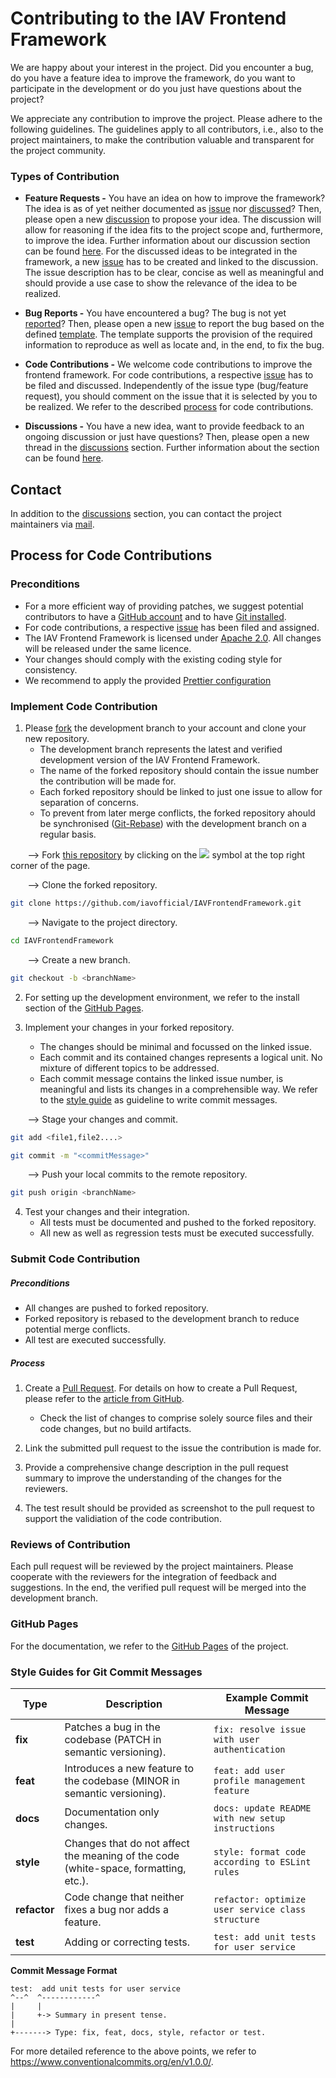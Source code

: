 # Contributing to the IAV Frontend Framework

We are happy about your interest in the project. Did you encounter a bug, do you have
a feature idea to improve the framework, do you want to participate in the development
or do you just have questions about the project?

We appreciate any contribution to improve the project. Please adhere to the following guidelines.
The guidelines apply to all contributors, i.e., also to the project maintainers, to make the
contribution valuable and transparent for the project community.

### Types of Contribution

- **Feature Requests -**
  You have an idea on how to improve the framework? The idea is as of yet neither documented
  as [issue](https://github.com/iavofficial/IAVFrontendFramework/issues)
  nor [discussed](https://github.com/iavofficial/IAVFrontendFramework/discussions)? Then, please open a
  new [discussion](https://github.com/iavofficial/IAVFrontendFramework/discussions)
  to propose your idea. The discussion will allow for reasoning if the idea fits to the project scope and, furthermore,
  to
  improve the idea. Further information about our discussion section can be
  found [here](https://github.com/iavofficial/IAVFrontendFramework/discussions/1). For the discussed ideas to be
  integrated in the framework, a new [issue](https://github.com/iavofficial/IAVFrontendFramework/issues)
  has to be created and linked to the discussion. The issue description has to be clear, concise as well as meaningful
  and
  should provide a use case to show the relevance of the idea to be realized.

- **Bug Reports -**
  You have encountered a bug? The bug is not yet [reported](https://github.com/iavofficial/IAVFrontendFramework/issues)?
  Then, please open a new [issue](https://github.com/iavofficial/IAVFrontendFramework/issues) to report the bug based
  on the defined [template](https://github.com/iavofficial/IAVFrontendFramework/issues/new/choose). The template
  supports the provision
  of the required information to reproduce as well as locate and, in the end, to fix the bug.

- **Code Contributions -**
  We welcome code contributions to improve the frontend framework. For code contributions, a respective
  [issue](https://github.com/iavofficial/IAVFrontendFramework/issues) has to be filed and discussed.
  Independently of the issue type (bug/feature request), you should comment on the issue that it is selected by you
  to be realized. We refer to the described [process](#process-for-code-contributions) for code contributions.

- **Discussions -**
  You have a new idea, want to provide feedback to an ongoing discussion or just have questions? Then, please open
  a new thread in the [discussions](https://github.com/iavofficial/IAVFrontendFramework/discussions) section. Further
  information about the section can be found [here](https://github.com/iavofficial/IAVFrontendFramework/discussions/1).

## Contact

In addition to the [discussions](https://github.com/iavofficial/IAVFrontendFramework/discussions) section,
you can contact the project maintainers via [mail](mailto:frontendframework@iav.de).

## Process for Code Contributions

### Preconditions

- For a more efficient way of providing patches, we suggest potential contributors to have
  a [GitHub account](https://github.com/signup/free) and to
  have [Git installed](https://help.github.com/articles/set-up-git/).
- For code contributions, a respective [issue](https://github.com/iavofficial/IAVFrontendFramework/issues) has been
  filed and assigned.
- The IAV Frontend Framework is licensed
  under [Apache 2.0](https://github.com/iavofficial/IAVFrontendFramework/blob/main/LICENSE).
  All changes will be released under the same licence.
- Your changes should comply with the existing coding style for consistency.
- We recommend to apply the provided [Prettier configuration](./.prettierrc)

### Implement Code Contribution

1. Please [fork](https://help.github.com/articles/fork-a-repo/) the development branch to your account and clone your
   new repository.
    - The development branch represents the latest and verified development version of the IAV Frontend Framework.
    - The name of the forked repository should contain the issue number the contribution will be made for.
    - Each forked repository should be linked to just one issue to allow for separation of concerns.
    - To prevent from later merge conflicts, the forked repository ahould be synchronised
      ([Git-Rebase](https://docs.github.com/de/get-started/using-git/about-git-rebase)) with the development branch on a
      regular basis.

&nbsp;&nbsp;&nbsp;&nbsp;&nbsp;&nbsp;&nbsp;-->
Fork [this repository](https://github.com/iavofficial/IAVFrontendFramework) by clicking on the
<a href="https://github.com/iavofficial/IAVFrontendFramework"><img src="https://img.icons8.com/ios/24/000000/code-fork.png"></a>
symbol at the top right corner of the page.

&nbsp;&nbsp;&nbsp;&nbsp;&nbsp;&nbsp;&nbsp;--> Clone the forked repository.

  ```bash
git clone https://github.com/iavofficial/IAVFrontendFramework.git
```

&nbsp;&nbsp;&nbsp;&nbsp;&nbsp;&nbsp;&nbsp;--> Navigate to the project directory.

```bash
cd IAVFrontendFramework
```

&nbsp;&nbsp;&nbsp;&nbsp;&nbsp;&nbsp;&nbsp;--> Create a new branch.

```bash
git checkout -b <branchName>
```

2. For setting up the development environment, we refer to the install section of
   the [GitHub Pages](https://glowing-disco-ozrjjm1.pages.github.io/installation-guide.html).

3. Implement your changes in your forked repository.
    - The changes should be minimal and focussed on the linked issue.
    - Each commit and its contained changes represents a logical unit. No mixture of different topics to be addressed.
    - Each commit message contains the linked issue number, is meaningful and lists its changes in a comprehensible way.
      We refer to the [style guide](#style-guides-for-git-commit-messages) as guideline to write commit messages.

&nbsp;&nbsp;&nbsp;&nbsp;&nbsp;&nbsp;&nbsp;--> Stage your changes and commit.

```bash
git add <file1,file2....>
```

```bash
git commit -m "<commitMessage>"
```

&nbsp;&nbsp;&nbsp;&nbsp;&nbsp;&nbsp;&nbsp;--> Push your local commits to the remote repository.

```bash
git push origin <branchName>
```

4. Test your changes and their integration.
    - All tests must be documented and pushed to the forked repository.
    - All new as well as regression tests must be executed successfully.

### Submit Code Contribution

##### Preconditions

- All changes are pushed to forked repository.
- Forked repository is rebased to the development branch to reduce potential merge conflicts.
- All test are executed successfully.

##### Process

1. Create a [Pull Request](https://github.com/iavofficial/IAVFrontendFramework/pulls). For details on how to create
   a Pull Request, please refer to the [article from GitHub](https://help.github.com/articles/about-pull-requests/).
    - Check the list of changes to comprise solely source files and their code changes, but no build artifacts.

2. Link the submitted pull request to the issue the contribution is made for.

3. Provide a comprehensive change description in the pull request summary to improve the understanding of the
   changes for the reviewers.

4. The test result should be provided as screenshot to the pull request to support the validiation of the code
   contribution.

### Reviews of Contribution

Each pull request will be reviewed by the project maintainers. Please cooperate with the reviewers for the integration
of feedback and suggestions.
In the end, the verified pull request will be merged into the development branch.

### GitHub Pages

For the documentation, we refer to the [GitHub Pages](https://glowing-disco-ozrjjm1.pages.github.io/) of the project.

### Style Guides for Git Commit Messages

| **Type**     | **Description**                                                                     | **Example Commit Message**                        |
|--------------|-------------------------------------------------------------------------------------|---------------------------------------------------|
| **fix**      | Patches a bug in the codebase (PATCH in semantic versioning).                       | `fix: resolve issue with user authentication`     |
| **feat**     | Introduces a new feature to the codebase (MINOR in semantic versioning).            | `feat: add user profile management feature`       |
| **docs**     | Documentation only changes.                                                         | `docs: update README with new setup instructions` |
| **style**    | Changes that do not affect the meaning of the code (white-space, formatting, etc.). | `style: format code according to ESLint rules`    |
| **refactor** | Code change that neither fixes a bug nor adds a feature.                            | `refactor: optimize user service class structure` |
| **test**     | Adding or correcting tests.                                                         | `test: add unit tests for user service`           |

**Commit Message Format**

```
test:  add unit tests for user service
^--^  ^------------^
|     |
|     +-> Summary in present tense.
|
+-------> Type: fix, feat, docs, style, refactor or test.
```

For more detailed reference to the above points, we refer to https://www.conventionalcommits.org/en/v1.0.0/.
